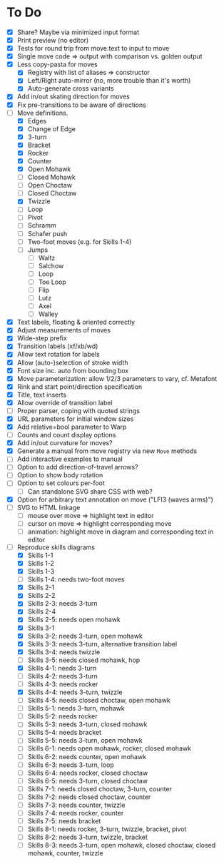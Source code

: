 # To Do

- [x] Share? Maybe via minimized input format
- [x] Print preview (no editor)
- [x] Tests for round trip from move.text to input to move
- [x] Single move code => output with comparison vs. golden output
- [x] Less copy-pasta for moves
    - [x] Registry with list of aliases => constructor
    - [x] Left/Right auto-mirror (no, more trouble than it's worth)
    - [x] Auto-generate cross variants
- [x] Add in/out skating direction for moves
- [x] Fix pre-transitions to be aware of directions
- [ ] Move definitions.
    - [x] Edges
    - [x] Change of Edge
    - [x] 3-turn
    - [x] Bracket
    - [x] Rocker
    - [x] Counter
    - [x] Open Mohawk
    - [ ] Closed Mohawk
    - [ ] Open Choctaw
    - [ ] Closed Choctaw
    - [x] Twizzle
    - [ ] Loop
    - [ ] Pivot
    - [ ] Schramm
    - [ ] Schafer push
    - [ ] Two-foot moves (e.g. for Skills 1-4)
    - [ ] Jumps
        - [ ] Waltz
        - [ ] Salchow
        - [ ] Loop
        - [ ] Toe Loop
        - [ ] Flip
        - [ ] Lutz
        - [ ] Axel
        - [ ] Walley
- [x] Text labels, floating & oriented correctly
- [x] Adjust measurements of moves
- [x] Wide-step prefix
- [x] Transition labels (xf/xb/wd)
- [x] Allow text rotation for labels
- [x] Allow (auto-)selection of stroke width
- [x] Font size inc. auto from bounding box
- [x] Move parameterization: allow 1/2/3 parameters to vary, cf. Metafont
- [x] Rink and start point/direction specification
- [x] Title, text inserts
- [x] Allow override of transition label
- [ ] Proper parser, coping with quoted strings
- [x] URL parameters for initial window sizes
- [x] Add relative=bool parameter to Warp
- [ ] Counts and count display options
- [x] Add in/out curvature for moves?
- [x] Generate a manual from move registry via new `Move` methods
- [ ] Add interactive examples to manual
- [ ] Option to add direction-of-travel arrows?
- [ ] Option to show body rotation
- [ ] Option to set colours per-foot
    - [ ] Can standalone SVG share CSS with web?
- [x] Option for arbitrary text annotation on move ("LFI3 (waves arms)")
- [ ] SVG to HTML linkage
    - [ ] mouse over move => highlight text in editor
    - [ ] cursor on move => highlight corresponding move
    - [ ] animation: highlight move in diagram and corresponding text in editor
- [ ] Reproduce skills diagrams
    - [x] Skills 1-1
    - [x] Skills 1-2
    - [x] Skills 1-3
    - [ ] Skills 1-4: needs two-foot moves
    - [x] Skills 2-1
    - [x] Skills 2-2
    - [x] Skills 2-3: needs 3-turn
    - [x] Skills 2-4
    - [x] Skills 2-5: needs open mohawk
    - [x] Skills 3-1
    - [x] Skills 3-2: needs 3-turn, open mohawk
    - [x] Skills 3-3: needs 3-turn, alternative transition label
    - [x] Skills 3-4: needs twizzle
    - [ ] Skills 3-5: needs closed mohawk, hop
    - [x] Skills 4-1: needs 3-turn
    - [ ] Skills 4-2: needs 3-turn
    - [ ] Skills 4-3: needs rocker
    - [x] Skills 4-4: needs 3-turn, twizzle
    - [ ] Skills 4-5: needs closed choctaw, open mohawk
    - [ ] Skills 5-1: needs 3-turn, mohawk
    - [ ] Skills 5-2: needs rocker
    - [ ] Skills 5-3: needs 3-turn, closed mohawk
    - [ ] Skills 5-4: needs bracket
    - [ ] Skills 5-5: needs 3-turn, open mohawk
    - [ ] Skills 6-1: needs open mohawk, rocker, closed mohawk
    - [ ] Skills 6-2: needs counter, open mohawk
    - [ ] Skills 6-3: needs 3-turn, loop
    - [ ] Skills 6-4: needs rocker, closed choctaw
    - [ ] Skills 6-5: needs 3-turn, closed choctaw
    - [ ] Skills 7-1: needs closed choctaw, 3-turn, counter
    - [ ] Skills 7-2: needs closed choctaw, counter
    - [ ] Skills 7-3: needs counter, twizzle
    - [ ] Skills 7-4: needs rocker, counter
    - [ ] Skills 7-5: needs bracket
    - [ ] Skills 8-1: needs rocker, 3-turn, twizzle, bracket, pivot
    - [ ] Skills 8-2: needs 3-turn, twizzle, bracket
    - [ ] Skills 8-3: needs 3-turn, open mohawk, closed choctaw, closed mohawk, counter, twizzle
